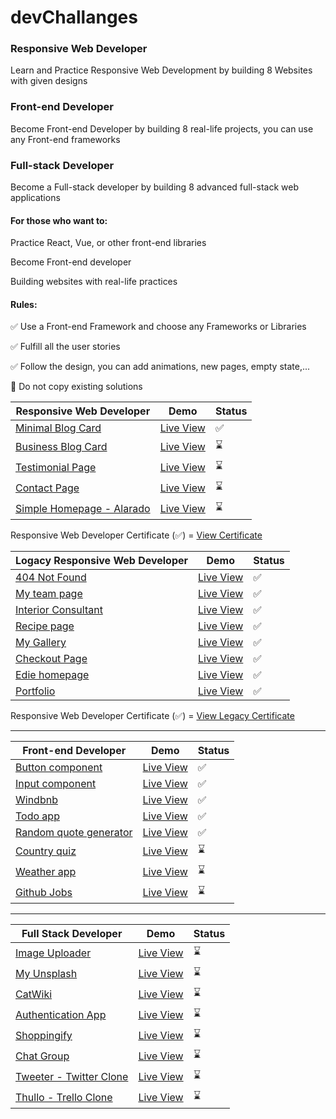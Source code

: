 # devChallanges

### Responsive Web Developer
Learn and Practice Responsive Web Development by building 8 Websites with given designs


### Front-end Developer
Become Front-end Developer by building 8 real-life projects, you can use any Front-end frameworks


### Full-stack Developer
Become a Full-stack developer by building 8 advanced full-stack web applications

#### For those who want to:
Practice React, Vue, or other front-end libraries

Become Front-end developer

Building websites with real-life practices

#### Rules:

✅ Use a Front-end Framework and choose any Frameworks or Libraries

✅ Fulfill all the user stories

✅ Follow the design, you can add animations, new pages, empty state,...

🚫 Do not copy existing solutions



| Responsive Web Developer       | Demo      | Status      |
|------------------------|-----------|-------------|
| [Minimal Blog Card](https://github.com/azateser/devChallenges/tree/main/01.1%20-%20Responsive%20Web%20Developer/01%20-%20Minimal%20Blog%20Card)       | [Live View](https://azateser.github.io/devChallenges/01.1%20-%20Responsive%20Web%20Developer/01%20-%20Minimal%20Blog%20Card/index.html) | :white_check_mark: |
| [Business Blog Card](#)        | [Live View](#) | :hourglass: |
| [Testimonial Page](#)                | [Live View](#) | :hourglass: |
| [Contact Page](#)               | [Live View](#) | :hourglass: |
| [Simple Homepage - Alarado](#) | [Live View](#) | :hourglass: |

Responsive Web Developer Certificate (✅) = [View Certificate](#)


| Logacy Responsive Web Developer       | Demo      | Status      |
|------------------------|-----------|-------------|
| [404 Not Found](https://github.com/azateser/devChallenges/tree/main/01%20-%20Responsive%20Web%20Developer/01-404-not-found)       | [Live View](https://azateser.github.io/devChallenges/01%20-%20Responsive%20Web%20Developer/01-404-not-found/out/) | :white_check_mark: |
| [My team page](https://github.com/azateser/devChallenges/tree/main/01%20-%20Responsive%20Web%20Developer/02-my-team-page)        | [Live View](https://azateser.github.io/devChallenges/01%20-%20Responsive%20Web%20Developer/02-my-team-page/out/) | :white_check_mark: |
| [Interior Consultant](https://github.com/azateser/devChallenges/tree/main/01%20-%20Responsive%20Web%20Developer/03-interior-consultant)                | [Live View](https://azateser.github.io/devChallenges/01%20-%20Responsive%20Web%20Developer/03-interior-consultant/out/) | :white_check_mark: |
| [Recipe page](https://github.com/azateser/devChallenges/tree/main/01%20-%20Responsive%20Web%20Developer/04-recipe-page)               | [Live View](https://azateser.github.io/devChallenges/01%20-%20Responsive%20Web%20Developer/04-recipe-page/out/) | :white_check_mark: |
| [My Gallery](https://github.com/azateser/devChallenges/tree/main/01%20-%20Responsive%20Web%20Developer/05-my-gallery) | [Live View](https://azateser.github.io/devChallenges/01%20-%20Responsive%20Web%20Developer/05-my-gallery/out/) | :white_check_mark: |
| [Checkout Page](https://github.com/azateser/devChallenges/tree/main/01%20-%20Responsive%20Web%20Developer/06-checkout-page)           | [Live View](https://azateser.github.io/devChallenges/01%20-%20Responsive%20Web%20Developer/06-checkout-page/out/) | :white_check_mark: |
| [Edie homepage](https://github.com/azateser/devChallenges/tree/main/01%20-%20Responsive%20Web%20Developer/07-edie-homepage)            | [Live View](https://azateser.github.io/devChallenges/01%20-%20Responsive%20Web%20Developer/07-edie-homepage/out/) | :white_check_mark: |
| [Portfolio](https://github.com/azateser/devChallenges/tree/main/01%20-%20Responsive%20Web%20Developer/08-portfolio)            | [Live View](https://azateser.github.io/devChallenges/01%20-%20Responsive%20Web%20Developer/08-portfolio/out/) | :white_check_mark: |

Responsive Web Developer Certificate (✅) = [View Legacy Certificate](https://legacy.devchallenges.io/certificates/rqKWYmi3eXDrKmh1iaoZ)

___


| Front-end Developer       | Demo      | Status      |
|------------------------|-----------|-------------|
| [Button component](https://github.com/azateser/devChallenges/tree/main/02%20-%20Front-end%20Developer/01-button-component)        | [Live View](https://azateser.github.io/devChallenges/02%20-%20Front-end%20Developer/01-button-component/build/) | :white_check_mark: |
| [Input component](https://github.com/azateser/devChallenges/tree/main/02%20-%20Front-end%20Developer/02-input-component)        | [Live View](https://azateser.github.io/devChallenges/02%20-%20Front-end%20Developer/02-input-component/build/) | :white_check_mark: |
| [Windbnb](https://github.com/azateser/devChallenges/tree/main/02%20-%20Front-end%20Developer/03-windbnb)                | [Live View](https://azateser.github.io/devChallenges/02%20-%20Front-end%20Developer/03-windbnb/out) | :white_check_mark: |
| [Todo app](https://github.com/azateser/devChallenges/tree/main/02%20-%20Front-end%20Developer/04-todo-app)               | [Live View](https://dev-challenges-todo.vercel.app/) | :white_check_mark: |
| [Random quote generator](https://github.com/azateser/devChallenges/tree/main/02%20-%20Front-end%20Developer/05-random-quote-generator) | [Live View](https://dev-challenges-random-quote.vercel.app/) | :white_check_mark: |
| [Country quiz]()           | [Live View]() | :hourglass: |
| [Weather app]()            | [Live View]() | :hourglass: |
| [Github Jobs]()            | [Live View]() | :hourglass: |

___

| Full Stack Developer       | Demo      | Status      |
|------------------------|-----------|-------------|
| [Image Uploader]()       | [Live View]() | :hourglass: |
| [My Unsplash]()        | [Live View]() | :hourglass: |
| [CatWiki]()                | [Live View]() | :hourglass: |
| [Authentication App]()               | [Live View]() | :hourglass: |
| [Shoppingify]() | [Live View]() | :hourglass: |
| [Chat Group]()           | [Live View]() | :hourglass: |
| [Tweeter - Twitter Clone]()            | [Live View]() | :hourglass: |
| [Thullo - Trello Clone]()            | [Live View]() | :hourglass: |
